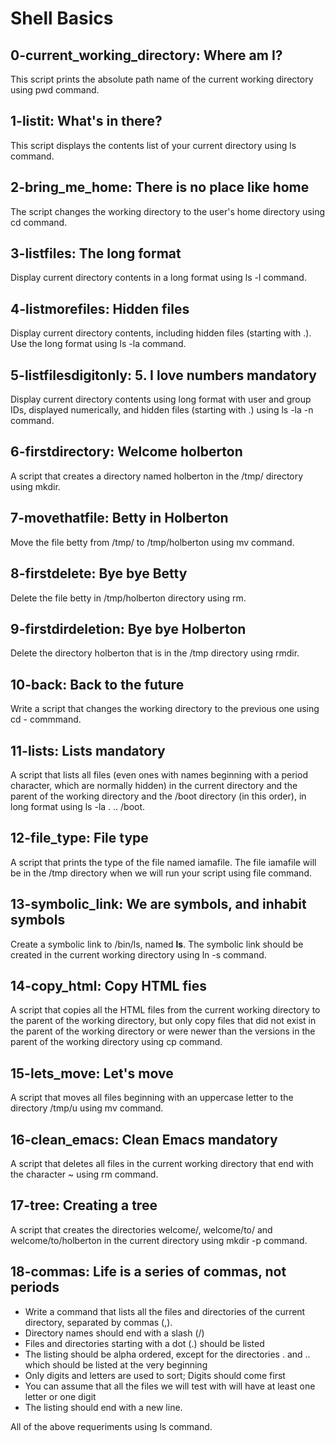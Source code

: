 # **Shell Basics**

## 0-current_working_directory: Where am I?

This script prints the absolute path name of the current working directory using pwd command.

##  1-listit: What's in there?

This script displays the contents list of your current directory using ls command.

## 2-bring_me_home: There is no place like home

The script changes the working directory to the user's home directory using cd command.

## 3-listfiles: The long format

Display current directory contents in a long format using ls -l command.

## 4-listmorefiles: Hidden files

Display current directory contents, including hidden files (starting with .). Use the long format using ls -la command.

## 5-listfilesdigitonly:  5. I love numbers mandatory

Display current directory contents using long format with user and group IDs, displayed numerically, and hidden files (starting with .) using ls -la -n command.

##  6-firstdirectory: Welcome holberton

A script that creates a directory named holberton in the /tmp/ directory using mkdir.

##  7-movethatfile: Betty in Holberton

Move the file betty from /tmp/ to /tmp/holberton using mv command.

##  8-firstdelete: Bye bye Betty

Delete the file betty in /tmp/holberton directory using rm.

##  9-firstdirdeletion: Bye bye Holberton

Delete the directory holberton that is in the /tmp directory using rmdir.

##  10-back: Back to the future

Write a script that changes the working directory to the previous one using cd - commmand.

##  11-lists: Lists mandatory

A script that lists all files (even ones with names beginning with a period character, which are normally hidden) in the current directory and the parent of the working directory and the /boot directory (in this order), in long format using ls -la . .. /boot.

##  12-file_type: File type

A script that prints the type of the file named iamafile. The file iamafile will be in the /tmp directory when we will run your script using file command.

##  13-symbolic_link: We are symbols, and inhabit symbols

Create a symbolic link to /bin/ls, named __ls__. The symbolic link should be created in the current working directory using ln -s command.

##  14-copy_html: Copy HTML fies

A script that copies all the HTML files from the current working directory to the parent of the working directory, but only copy files that did not exist in the parent of the working directory or were newer than the versions in the parent of the working directory using cp command.

##  15-lets_move: Let's move

A script that moves all files beginning with an uppercase letter to the directory /tmp/u using mv command.

##  16-clean_emacs: Clean Emacs mandatory

A script that deletes all files in the current working directory that end with the character ~ using rm command.

##  17-tree: Creating a tree

A script that creates the directories welcome/, welcome/to/ and welcome/to/holberton in the current directory using mkdir -p command.

##  18-commas: Life is a series of commas, not periods

* Write a command that lists all the files and directories of the current directory, separated by commas (,).
* Directory names should end with a slash (/)
* Files and directories starting with a dot (.) should be listed
* The listing should be alpha ordered, except for the directories . and .. which should be listed at the very beginning
* Only digits and letters are used to sort; Digits should come first
* You can assume that all the files we will test with will have at least one letter or one digit
* The listing should end with a new line. 

All of the above requeriments using ls command.
